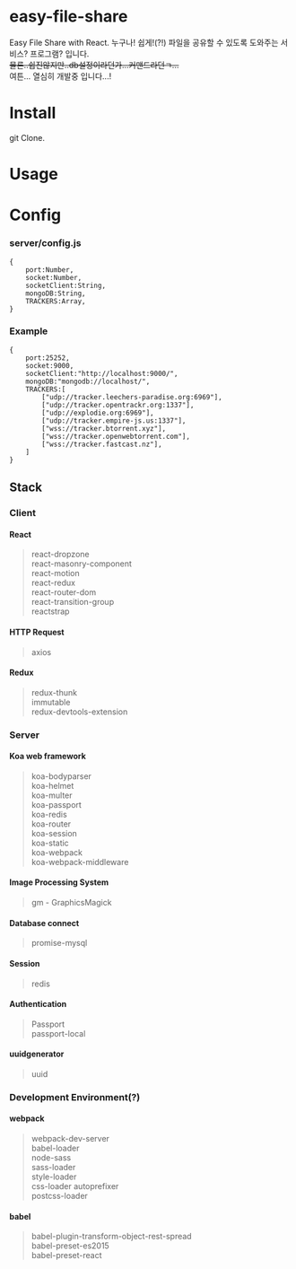 # easy-file-share
Easy File Share with React.
누구나! 쉽게!(?!) 파일을 공유할 수 있도록 도와주는 서비스? 프로그램? 입니다.  
~~물론..쉽진않지만..db설정이라던가...커맨드라던ㄱ...~~  
여튼... 열심히 개발중 입니다...!

# Install
git Clone.

# Usage


# Config

### server/config.js
```
{
    port:Number,
    socket:Number,
    socketClient:String,
    mongoDB:String,
    TRACKERS:Array, 
}
```
### Example
```
{
    port:25252,
    socket:9000,
    socketClient:"http://localhost:9000/",
    mongoDB:"mongodb://localhost/",
    TRACKERS:[
        ["udp://tracker.leechers-paradise.org:6969"],
        ["udp://tracker.opentrackr.org:1337"],
        ["udp://explodie.org:6969"],
        ["udp://tracker.empire-js.us:1337"],
        ["wss://tracker.btorrent.xyz"],
        ["wss://tracker.openwebtorrent.com"],
        ["wss://tracker.fastcast.nz"],
    ]
}
```

###


## Stack
### Client

#### React
>react-dropzone  
react-masonry-component  
react-motion  
react-redux  
react-router-dom  
react-transition-group  
reactstrap  

#### HTTP Request
>axios  

#### Redux
>redux-thunk  
immutable  
redux-devtools-extension  
### Server

#### Koa web framework
>koa-bodyparser  
koa-helmet  
koa-multer  
koa-passport  
koa-redis  
koa-router  
koa-session  
koa-static  
koa-webpack  
koa-webpack-middleware  

#### Image Processing System
>gm - GraphicsMagick  

#### Database connect
>promise-mysql  

#### Session
>redis

#### Authentication
>Passport  
passport-local  

#### uuidgenerator
>uuid  

### Development Environment(?)
#### webpack
>webpack-dev-server  
babel-loader  
node-sass  
sass-loader  
style-loader  
css-loader
autoprefixer  
postcss-loader  

#### babel
>babel-plugin-transform-object-rest-spread  
babel-preset-es2015  
babel-preset-react  
